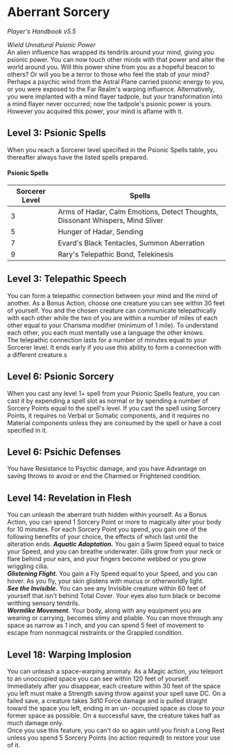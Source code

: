 # Aberrant Sorcery
*Player's Handbook v5.5*  

*Wield Unnatural Psionic Power*  
An alien influence has wrapped its tendrils around your mind, giving you psionic power. You can now touch other minds with that power and alter the world around you. Will this power shine from you as a hopeful beacon to others? Or will you be a terror to those who feel the stab of your mind?  
Perhaps a psychic wind from the Astral Plane carried psionic energy to you, or you were exposed to the Far Realm's warping influence. Alternatively, you were implanted with a mind flayer tadpole, but your transformation into a mind flayer never occurred; now the tadpole's psionic power is yours. However you acquired this power, your mind is aflame with it.

## Level 3: Psionic Spells
When you reach a Sorcerer level specified in the Psionic Spells table, you thereafter always have the listed spells prepared.
#### Psionic Spells
| Sorcerer Level | Spells                                                                         |
|----------------|--------------------------------------------------------------------------------|
| 3              | Arms of Hadar, Calm Emotions, Detect Thoughts, Dissonant Whispers, Mind Sliver |
| 5              | Hunger of Hadar, Sending                                                       |
| 7              | Evard's Black Tentacles, Summon Aberration                                     |
| 9              | Rary's Telepathic Bond, Telekinesis                                            |

## Level 3: Telepathic Speech
You can form a telepathic connection between your mind and the mind of another. As a Bonus Action, choose one creature you can see within 30 feet of yourself. You and the chosen creature can communicate telepathically with each other while the two of you are within a number of miles of each other equal to your Charisma modifier (minimum of 1 mile). To understand each other, you each must mentally use a language the other knows.  
The telepathic connection lasts for a number of minutes equal to your Sorcerer level. It ends early if you use this ability to form a connection with a different creature.s

## Level 6: Psionic Sorcery
When you cast any level 1+ spell from your Psionic Spells feature, you can cast it by expending a spell slot as normal or by spending a number of Sorcery Points equal to the spell's level. If you cast the spell using Sorcery Points, it requires no Verbal or Somatic components, and it requires no Material components unless they are consumed by the spell or have a cost specified in it.

## Level 6: Psichic Defenses
You have Resistance to Psychic damage, and you have Advantage on saving throws to avoid or end the Charmed or Frightened condition.

## Level 14: Revelation in Flesh
You can unleash the aberrant truth hidden within yourself. As a Bonus Action, you can spend 1 Sorcery Point or more to magically alter your body for 10 minutes. For each Sorcery Point you spend, you gain one of the following benefits of your choice, the effects of which last until the alteration ends.
***Aquatic Adaptation.*** You gain a Swim Speed equal to twice your Speed, and you can breathe underwater. Gills grow from your neck or flare behind your ears, and your fingers become webbed or you grow wriggling cilia.  
***Glistening Flight.*** You gain a Fly Speed equal to your Speed, and you can hover. As you fly, your skin glistens with mucus or otherworldly light.  
***See the Invisible.*** You can see any Invisible creature within 60 feet of yourself that isn't behind Total Cover. Your eyes also turn black or become writhing sensory tendrils.  
***Wormlike Movement.*** Your body, along with any equipment you are wearing or carrying, becomes slimy and pliable. You can move through any space as narrow as 1 inch, and you can spend 5 feet of movement to escape from nonmagical restraints or the Grappled condition.

## Level 18: Warping Implosion
You can unleash a space-warping anomaly. As a Magic action, you teleport to an unoccupied space you can see within 120 feet of yourself. Immediately after you disappear, each creature within 30 feet of the space you left must make a Strength saving throw against your spell save DC. On a failed save, a creature takes 3d10 Force damage and is pulled straight toward the space you left, ending in an un- occupied space as close to your former space as possible. On a successful save, the creature takes half as much damage only.  
Once you use this feature, you can't do so again until you finish a Long Rest unless you spend 5 Sorcery Points (no action required) to restore your use of it.